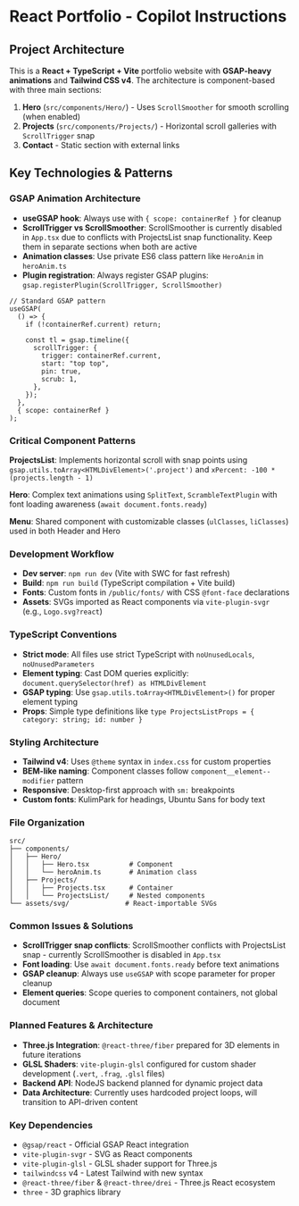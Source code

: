 # React Portfolio - Copilot Instructions

## Project Architecture

This is a **React + TypeScript + Vite** portfolio website with **GSAP-heavy animations** and **Tailwind CSS v4**. The architecture is component-based with three main sections:

1. **Hero** (`src/components/Hero/`) - Uses `ScrollSmoother` for smooth scrolling (when enabled)
2. **Projects** (`src/components/Projects/`) - Horizontal scroll galleries with `ScrollTrigger` snap
3. **Contact** - Static section with external links

## Key Technologies & Patterns

### GSAP Animation Architecture

- **useGSAP hook**: Always use with `{ scope: containerRef }` for cleanup
- **ScrollTrigger vs ScrollSmoother**: ScrollSmoother is currently disabled in `App.tsx` due to conflicts with ProjectsList snap functionality. Keep them in separate sections when both are active
- **Animation classes**: Use private ES6 class pattern like `HeroAnim` in `heroAnim.ts`
- **Plugin registration**: Always register GSAP plugins: `gsap.registerPlugin(ScrollTrigger, ScrollSmoother)`

```tsx
// Standard GSAP pattern
useGSAP(
  () => {
    if (!containerRef.current) return;

    const tl = gsap.timeline({
      scrollTrigger: {
        trigger: containerRef.current,
        start: "top top",
        pin: true,
        scrub: 1,
      },
    });
  },
  { scope: containerRef }
);
```

### Critical Component Patterns

**ProjectsList**: Implements horizontal scroll with snap points using `gsap.utils.toArray<HTMLDivElement>('.project')` and `xPercent: -100 * (projects.length - 1)`

**Hero**: Complex text animations using `SplitText`, `ScrambleTextPlugin` with font loading awareness (`await document.fonts.ready`)

**Menu**: Shared component with customizable classes (`ulClasses`, `liClasses`) used in both Header and Hero

### Development Workflow

- **Dev server**: `npm run dev` (Vite with SWC for fast refresh)
- **Build**: `npm run build` (TypeScript compilation + Vite build)
- **Fonts**: Custom fonts in `/public/fonts/` with CSS `@font-face` declarations
- **Assets**: SVGs imported as React components via `vite-plugin-svgr` (e.g., `Logo.svg?react`)

### TypeScript Conventions

- **Strict mode**: All files use strict TypeScript with `noUnusedLocals`, `noUnusedParameters`
- **Element typing**: Cast DOM queries explicitly: `document.querySelector(href) as HTMLDivElement`
- **GSAP typing**: Use `gsap.utils.toArray<HTMLDivElement>()` for proper element typing
- **Props**: Simple type definitions like `type ProjectsListProps = { category: string; id: number }`

### Styling Architecture

- **Tailwind v4**: Uses `@theme` syntax in `index.css` for custom properties
- **BEM-like naming**: Component classes follow `component__element--modifier` pattern
- **Responsive**: Desktop-first approach with `sm:` breakpoints
- **Custom fonts**: KulimPark for headings, Ubuntu Sans for body text

### File Organization

```
src/
├── components/
│   ├── Hero/
│   │   ├── Hero.tsx          # Component
│   │   └── heroAnim.ts       # Animation class
│   ├── Projects/
│   │   ├── Projects.tsx      # Container
│   │   └── ProjectsList/     # Nested components
└── assets/svg/              # React-importable SVGs
```

### Common Issues & Solutions

- **ScrollTrigger snap conflicts**: ScrollSmoother conflicts with ProjectsList snap - currently ScrollSmoother is disabled in `App.tsx`
- **Font loading**: Use `await document.fonts.ready` before text animations
- **GSAP cleanup**: Always use `useGSAP` with scope parameter for proper cleanup
- **Element queries**: Scope queries to component containers, not global document

### Planned Features & Architecture

- **Three.js Integration**: `@react-three/fiber` prepared for 3D elements in future iterations
- **GLSL Shaders**: `vite-plugin-glsl` configured for custom shader development (`.vert`, `.frag`, `.glsl` files)
- **Backend API**: NodeJS backend planned for dynamic project data
- **Data Architecture**: Currently uses hardcoded project loops, will transition to API-driven content

### Key Dependencies

- `@gsap/react` - Official GSAP React integration
- `vite-plugin-svgr` - SVG as React components
- `vite-plugin-glsl` - GLSL shader support for Three.js
- `tailwindcss` v4 - Latest Tailwind with new syntax
- `@react-three/fiber` & `@react-three/drei` - Three.js React ecosystem
- `three` - 3D graphics library
